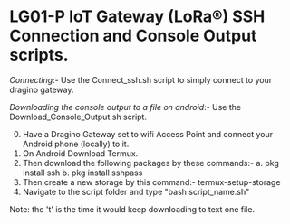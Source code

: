 # LG01-P IoT Gateway (LoRa®) SSH Connection and Console Output scripts.

*Connecting*:-
Use the Connect_ssh.sh script to simply connect to your dragino gateway.


*Downloading the console output to a file on android*:-
Use the Download_Console_Output.sh script.

0. Have a Dragino Gateway set to wifi Access Point and connect your Android phone (locally) to it.
1. On Android Download Termux.
2. Then download the following packages by these commands:-
a. pkg install ssh
b. pkg install sshpass
3. Then create a new storage by this command:-
termux-setup-storage
4. Navigate to the script folder and type "bash script_name.sh"

Note: the 't' is the time it would keep downloading to text one file.
